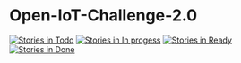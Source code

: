 # Open-IoT-Challenge-2.0

[![Stories in Todo](https://badge.waffle.io/iniot/Open-IoT-Challenge-2.0.svg?label=todo&title=Todo)](http://waffle.io/iniot/Open-IoT-Challenge-2.0)
[![Stories in In progess](https://badge.waffle.io/iniot/Open-IoT-Challenge-2.0.svg?label=in+progress&title=In+Progress)](http://waffle.io/iniot/Open-IoT-Challenge-2.0)
[![Stories in Ready](https://badge.waffle.io/iniot/Open-IoT-Challenge-2.0.svg?label=ready&title=Ready)](http://waffle.io/iniot/Open-IoT-Challenge-2.0)
[![Stories in Done](https://badge.waffle.io/iniot/Open-IoT-Challenge-2.0.svg?label=done&title=Done)](http://waffle.io/iniot/Open-IoT-Challenge-2.0)

